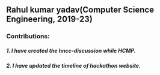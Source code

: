 ## Rahul kumar yadav(Computer Science  Engineering, 2019-23)

### Contributions:
##### 1. I have created the hncc-discussion while HCMP.
##### 2. I have updated the timeline of hackathon website.
